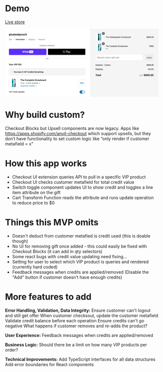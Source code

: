 # Demo

[Live store](https://plustestpcoch.myshopify.com/)

![alt text](image.png)

# Why build custom?

Checkout Blocks but Upsell components are now legacy.
Apps like https://apps.shopify.com/anvil-checkout which support upsells, but they don’t have functionality to set custom logic like “only render if customer metafield = x"

# How this app works

- Checkout UI extension queries API to pull in a specific VIP product
- Checkout UI checks customer metafield for total credit value
- Switch toggle component updates UI to show credit and toggles a line item attribute on the gift
- Cart Transform Function reads the attribute and runs update operation to reduce price to $0

# Things this MVP omits

- Doesn't deduct from customer metafied is credit used (this is doable though)
- No UI for removing gift once added - this could easily be fixed with Checkout Blocks (it can add in qty selectors)
- Some react bugs with credit value updating need fixing...
- Setting for user to select which VIP product is queries and rendered (currently hard coded)
- Feedback messages when credits are applied/removed (Disable the "Add" button if customer doesn't have enough credits)

# More features to add

**Error Handling, Validation, Data Integrity:**
Ensure customer can't logout and still get offer
When customer checksout, update the customer metafield
Validate credit balance before each operation
Ensure credits can't go negative
What happens if customer removes and re-adds the product?

**User Experience:**
Feedback messages when credits are applied/removed

**Business Logic:**
Should there be a limit on how many VIP products per order?

**Technical Improvements:**
Add TypeScript interfaces for all data structures
Add error boundaries for React components
